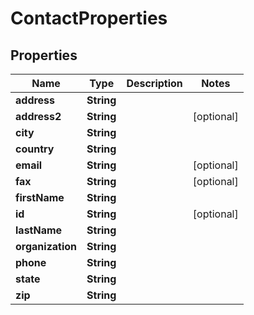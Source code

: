 # ContactProperties

## Properties
Name | Type | Description | Notes
------------ | ------------- | ------------- | -------------
**address** | **String** |  | 
**address2** | **String** |  |  [optional]
**city** | **String** |  | 
**country** | **String** |  | 
**email** | **String** |  |  [optional]
**fax** | **String** |  |  [optional]
**firstName** | **String** |  | 
**id** | **String** |  |  [optional]
**lastName** | **String** |  | 
**organization** | **String** |  | 
**phone** | **String** |  | 
**state** | **String** |  | 
**zip** | **String** |  | 
